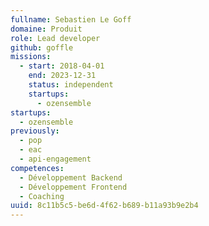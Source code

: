```yaml
---
fullname: Sebastien Le Goff
domaine: Produit
role: Lead developer
github: goffle
missions:
  - start: 2018-04-01
    end: 2023-12-31
    status: independent
    startups:
      - ozensemble
startups:
  - ozensemble
previously:
  - pop
  - eac
  - api-engagement
competences:
  - Développement Backend
  - Développement Frontend
  - Coaching
uuid: 8c11b5c5-be6d-4f62-b689-b11a93b9e2b4
---
```

